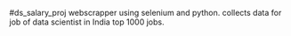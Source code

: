 #ds_salary_proj
webscrapper using selenium and python. collects data for job of data scientist in India top 1000 jobs.
